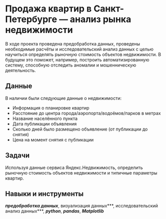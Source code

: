 # Продажа квартир в Санкт-Петербурге — анализ рынка недвижимости
В ходе проекта проведена предобработка данных, проведены необходимые расчёты и исследовательский анализ данных с целью научиться определять рыночную стоимость объектов недвижимости. В будущем это поможет, например, построить автоматизированную систему, способную отследить аномалии и мошенническую деятельность.
## Данные
В наличии были следующие данные о недвижимости:

- Информация о планировке квартир
- Расстояние до центра города/аэропорта/водоёмов/парков в метрах
- Название населённого пункта
- Дата публикации объявления
- Сколько дней было размещено объявление (от публикации до снятия)
- Цена на момент снятия с публикации



## Задачи
Используя данные сервиса Яндекс.Недвижимость, определить рыночную стоимость объектов недвижимости и типичные параметры квартир.

## Навыки и инструменты
***предобработка данных***, визуализация данных***, исследовательский анализ данных***, ***python***, ***pandas***, ***Matplotlib***